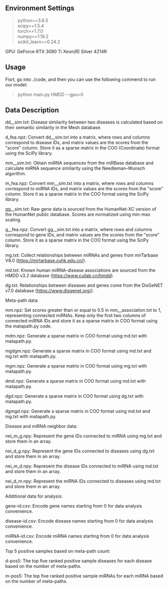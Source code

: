 ## Environment Settings
> python==3.8.5 \
> scipy==1.5.4 \
> torch==1.7.0 \
> numpy==1.19.2 \
> scikit_learn==0.24.2

GPU: GeForce RTX 3080 Ti Xeon(R) Silver 4214R

## Usage
Fisrt, go into ./code, and then you can use the following commend to run our model: 
> python main.py HMDD --gpu=0

## Data Description
dd__sim.txt: Disease similarity between two diseases is calculated based on their semantic similarity in the Mesh database.

d_fea.npz: Convert dd__sim.txt into a matrix, where rows and columns correspond to disease IDs, and matrix values are the scores from the "score" column. Store it as a sparse matrix in the COO (Coordinate) format using the SciPy library.

mm__sim.txt: Obtain miRNA sequences from the miRBase database and calculate miRNA sequence similarity using the Needleman–Wunsch algorithm.

m_fea.npz: Convert mm__sim.txt into a matrix, where rows and columns correspond to miRNA IDs, and matrix values are the scores from the "score" column. Store it as a sparse matrix in the COO format using the SciPy library.

gg__sim.txt: Raw gene data is sourced from the HumanNet-XC version of the HumanNet public database. Scores are normalized using min-max scaling.

g__fea.npz: Convert gg__sim.txt into a matrix, where rows and columns correspond to gene IDs, and matrix values are the scores from the "score" column. Store it as a sparse matrix in the COO format using the SciPy library.

mg.txt: Collect relationships between miRNAs and genes from mirTarbase V8.0 (https://mirtarbase.cuhk.edu.cn/).

md.txt: Known human miRNA-disease associations are sourced from the HMDD v3.2 database (https://www.cuilab.cn/hmdd).

dg.txt: Relationships between diseases and genes come from the DisGeNET v7.0 database (https://www.disgenet.org/).

Meta-path data:

mm.npz: Set scores greater than or equal to 0.5 in mm__association.txt to 1, representing connected miRNAs. Keep only the first two columns of connected miRNA IDs and store it as a sparse matrix in COO format using the matapath.py code.

mdm.npz: Generate a sparse matrix in COO format using md.txt with matapath.py.

mgdgm.npz: Generate a sparse matrix in COO format using md.txt and mg.txt with matapath.py.

mgm.npz: Generate a sparse matrix in COO format using mg.txt with matapath.py.

dmd.npz: Generate a sparse matrix in COO format using md.txt with matapath.py.

dgd.npz: Generate a sparse matrix in COO format using dg.txt with matapath.py.

dgmgd.npz: Generate a sparse matrix in COO format using md.txt and mg.txt with matapath.py.

Disease and miRNA neighbor data:

nei_m_g.npy: Represent the gene IDs connected to miRNA using mg.txt and store them in an array.

nei_d_g.npy: Represent the gene IDs connected to diseases using dg.txt and store them in an array.

nei_m_d.npy: Represent the disease IDs connected to miRNA using md.txt and store them in an array.

nei_d_m.npy: Represent the miRNA IDs connected to diseases using md.txt and store them in an array.

Additional data for analysis:

gene-id.csv: Encode gene names starting from 0 for data analysis convenience.

disease-id.csv: Encode disease names starting from 0 for data analysis convenience.

miRNA-id.csv: Encode miRNA names starting from 0 for data analysis convenience.

Top 5 positive samples based on meta-path count:

d-pos5: The top five ranked positive sample diseases for each disease based on the number of meta-paths.

m-pos5: The top five ranked positive sample miRNAs for each miRNA based on the number of meta-paths.